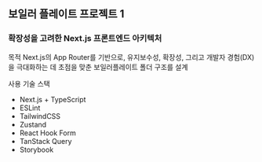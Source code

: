 ## 보일러 플레이트 프로젝트 1
### 확장성을 고려한 Next.js 프론트엔드 아키텍처

목적
Next.js의 App Router를 기반으로, 유지보수성, 확장성, 그리고 개발자 경험(DX)을 극대화하는 데 초점을 맞춘 보일러플레이트 폴더 구조를 설계


사용 기술 스택
- Next.js + TypeScript
- ESLint
- TailwindCSS
- Zustand
- React Hook Form
- TanStack Query
- Storybook
